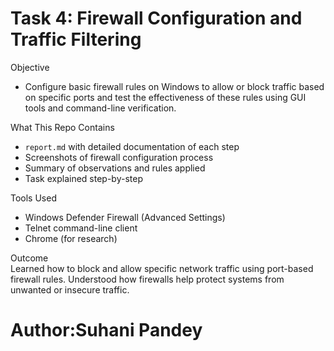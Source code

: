 # Task 4: Firewall Configuration and Traffic Filtering
Objective  
- Configure basic firewall rules on Windows to allow or block traffic based on specific ports and test the effectiveness of these rules using GUI tools and command-line verification.

 What This Repo Contains  
- `report.md` with detailed documentation of each step  
- Screenshots of firewall configuration process  
- Summary of observations and rules applied  
- Task explained step-by-step

 Tools Used  
- Windows Defender Firewall (Advanced Settings)  
- Telnet command-line client  
- Chrome (for research)

 Outcome  
Learned how to block and allow specific network traffic using port-based firewall rules. Understood how firewalls help protect systems from unwanted or insecure traffic.
# Author:Suhani Pandey
